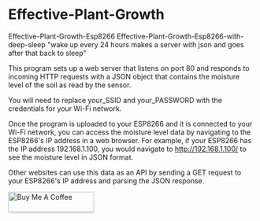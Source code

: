 # Effective-Plant-Growth


Effective-Plant-Growth-Esp8266
Effective-Plant-Growth-Esp8266-with-deep-sleep "wake up every 24 hours makes a server with json and goes after that back to sleep"

This program sets up a web server that listens on port 80 and responds to incoming HTTP requests with a JSON object that contains the moisture level of the soil as read by the sensor.

You will need to replace your_SSID and your_PASSWORD with the credentials for your Wi-Fi network.

Once the program is uploaded to your ESP8266 and it is connected to your Wi-Fi network, you can access the moisture level data by navigating to the ESP8266's IP address in a web browser. For example, if your ESP8266 has the IP address 192.168.1.100, you would navigate to http://192.168.1.100/ to see the moisture level in JSON format.

Other websites can use this data as an API by sending a GET request to your ESP8266's IP address and parsing the JSON response.



<a href="https://www.buymeacoffee.com/Eyonic" target="_blank"><img src="https://www.buymeacoffee.com/assets/img/custom_images/orange_img.png" alt="Buy Me A Coffee" style="height: 41px !important;width: 174px !important;box-shadow: 0px 3px 2px 0px rgba(190, 190, 190, 0.5) !important;-webkit-box-shadow: 0px 3px 2px 0px rgba(190, 190, 190, 0.5) !important;" ></a>
